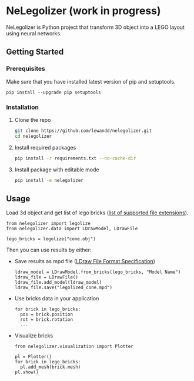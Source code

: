 # NeLegolizer (work in progress)

NeLegolizer is Python project that transform 3D object into a LEGO layout using neural networks.

## Getting Started

### Prerequisites
Make sure that you have installed latest version of pip and setuptools.
```
pip install --upgrade pip setuptools
```
### Installation

1. Clone the repo
   
   ```sh
   git clone https://github.com/lewandd/nelegolizer.git
   cd nelegolizer
   ```
3. Install required packages
   ```sh
   pip install -r requirements.txt --no-cache-dir
   ```
4. Install package with editable mode
   ```sh
   pip install -e nelegolizer
   ```

## Usage
Load 3d object and get list of lego bricks ([list of supported file extensions](https://docs.pyvista.org/api/readers/_autosummary/pyvista.get_reader.html#pyvista.get_reader)).
```
from nelegolizer import legolize
from nelegolizer.data import LDrawModel, LDrawFile

lego_bricks = legolize("cone.obj")
```
Then you can use results by either:
- Save results as mpd file ([LDraw File Format Specification](https://www.ldraw.org/article/218.html))
  ```
  ldraw_model = LDrawModel.from_bricks(lego_bricks, "Model Name")
  ldraw_file = LDrawFile()
  ldraw_file.add_model(ldraw_model)
  ldraw_file.save("legolized_cone.mpd")
  ```
- Use bricks data in your application
  ```
  for brick in lego_bricks:
    pos = brick.position
    rot = brick.rotation
    ...
  ```
- Visualize bricks
  ```
  from nelegolizer.visualization import Plotter

  pl = Plotter()
  for brick in lego_bricks:
    pl.add_mesh(brick.mesh)
  pl.show()
  ```
